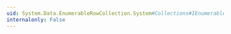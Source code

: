 ```yaml
---
uid: System.Data.EnumerableRowCollection.System#Collections#IEnumerable#GetEnumerator
internalonly: False
---
```

